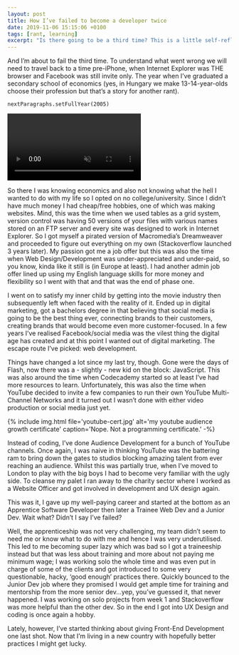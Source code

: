 ```yaml
---
layout: post
title: How I’ve failed to become a developer twice
date: 2019-11-06 15:15:06 +0100
tags: [rant, learning]
excerpt: "Is there going to be a third time? This is a little self-reflection and looking far-far back in history...I'm old."
---
```


And I’m about to fail the third time. To understand what went wrong we will need to travel back to a time pre-iPhone, when Internet Explorer was THE browser and Facebook was still invite only. The year when I’ve graduated a secondary school of economics (yes, in Hungary we make 13-14-year-olds choose their profession but that’s a story for another rant).

`nextParagraphs.setFullYear(2005)`

<p class="aligncentre">
<video playsinline autoplay muted loop aria-hidden="true">
  <source src="https://media.giphy.com/media/Rk927btUSH5eW0Hlbs/giphy.mp4" type="video/mp4">
</video>
</p>

So there I was knowing economics and also not knowing what the hell I wanted to do with my life so I opted on no college/university. Since I didn’t have much money I had cheap/free hobbies, one of which was making websites. Mind, this was the time when we used tables as a grid system, version control was having 50 versions of your files with various names stored on an FTP server and every site was designed to work in Internet Explorer. So I got myself a pirated version of Macromedia’s Dreamweaver and proceeded to figure out everything on my own (Stackoverflow launched 3 years later). My passion got me a job offer but this was also the time when Web Design/Development was under-appreciated and under-paid, so you know, kinda like it still is (in Europe at least). I had another admin job offer lined up using my English language skills for more money and flexibility so I went with that and that was the end of phase one.

I went on to satisfy my inner child by getting into the movie industry then subsequently left when faced with the reality of it. Ended up in digital marketing, got a bachelors degree in that believing that social media is going to be the best thing ever, connecting brands to their customers, creating brands that would become even more customer-focused. In a few years I’ve realised Facebook/social media was the vilest thing the digital age has created and at this point I wanted out of digital marketing. The escape route I’ve picked: web development.

Things have changed a lot since my last try, though. Gone were the days of Flash, now there was a - slightly - new kid on the block: JavaScript. This was also around the time when Codecademy started so at least I’ve had more resources to learn. Unfortunately, this was also the time when YouTube decided to invite a few companies to run their own YouTube Multi-Channel Networks and it turned out I wasn’t done with either video production or social media just yet.

{% include img.html file='youtube-cert.jpg' alt='my youtube audience growth certificate'
caption='Nope. Not a programming certificate.' -%}

Instead of coding, I’ve done Audience Development for a bunch of YouTube channels. Once again, I was naive in thinking YouTube was the battering ram to bring down the gates to studios blocking amazing talent from ever reaching an audience. Whilst this was partially true, when I’ve moved to London to play with the big boys I had to become very familiar with the ugly side. To cleanse my palet I ran away to the charity sector where I worked as a Website Officer and got involved in development and UX design again.

This was it, I gave up my well-paying career and started at the bottom as an Apprentice Software Developer then later a Trainee Web Dev and a Junior Dev. Wait what? Didn’t I say I’ve failed?

Well, the apprenticeship was not very challenging, my team didn’t seem to need me or know what to do with me and hence I was very underutilised. This led to me becoming super lazy which was bad so I got a traineeship instead but that was less about training and more about not paying me minimum wage; I was working solo the whole time and was even put in charge of some of the clients and got introduced to some very questionable, hacky, ‘good enough’ practices there. Quickly bounced to the Junior Dev job where they promised I would get ample time for training and mentorship from the more senior dev...yep, you’ve guessed it, that never happened. I was working on solo projects from week 1 and Stackoverflow was more helpful than the other dev. So in the end I got into UX Design and coding is once again a hobby.

Lately, however, I’ve started thinking about giving Front-End Development one last shot. Now that I’m living in a new country with hopefully better practices I might get lucky.
